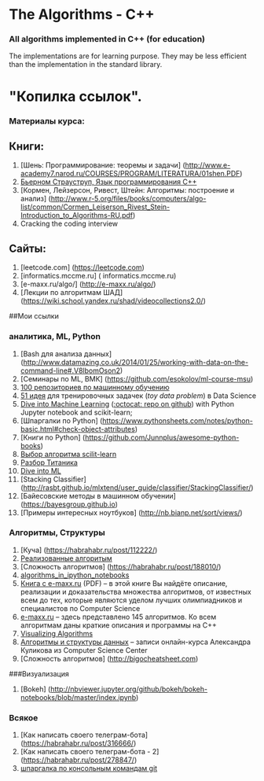 # The Algorithms - C++ 

### All algorithms implemented in C++ (for education)
The implementations are for learning purpose. They may be less efficient than the implementation in the standard library.


# "Копилка ссылок".

### Материалы курса:

## Книги:

1. [Шень: Программирование: теоремы и задачи] (http://www.e-academy7.narod.ru/COURSES/PROGRAM/LITERATURA/01shen.PDF)
2. [Бьерном Страуструп, Язык программирования С++ ](http://8361.ru/6sem/books/Straustrup-Yazyk_programmirovaniya_c.pdf)
2. [Кормен, Лейзерсон, Ривест, Штейн: Алгоритмы: построение и анализ] (http://www.r-5.org/files/books/computers/algo-list/common/Cormen_Leiserson_Rivest_Stein-Introduction_to_Algorithms-RU.pdf)
3. Cracking the coding interview

## Сайты:

1. [leetcode.com] (https://leetcode.com)
2. [informatics.mccme.ru] ( informatics.mccme.ru)
3. [e-maxx.ru/algo/] (http://e-maxx.ru/algo/)
4. [Лекции по алгоритмам ШАД] (https://wiki.school.yandex.ru/shad/videocollections2.0/)



##Мои ссылки 
### аналитика, ML, Python
1. [Bash для анализа данных] (http://www.datamazing.co.uk/2014/01/25/working-with-data-on-the-command-line#.V8lbomOson2)
2. [Cеминары по ML, ВМК] (https://github.com/esokolov/ml-course-msu)
4. [100 репозиториев по машинному обучению](http://meta-guide.com/software-meta-guide/100-best-github-machine-learning)
5. [51 идея](https://www.quora.com/Data-Science/What-are-some-good-toy-problems-in-data-science/answer/Alex-Kamil) для тренировочных задачек (*toy data problem*) в Data Science
6. [Dive into Machine Learning](http://hangtwenty.github.io/dive-into-machine-learning/) ([:octocat: repo on github](https://github.com/hangtwenty/dive-into-machine-learning)) with Python Jupyter notebook and scikit-learn;
7. [Шпаргалки по Python] (https://www.pythonsheets.com/notes/python-basic.html#check-object-attributes)
8. [Книги по Python] (https://github.com/Junnplus/awesome-python-books)
9. [Выбор алгоритма scilit-learn](http://scikit-learn.org/stable/tutorial/machine_learning_map/)
10. [Разбор Титаника](https://github.com/agconti/kaggle-titanic/blob/master/Titanic.ipynb)
11. [Dive into ML](http://hangtwenty.github.io/dive-into-machine-learning/)
12. [Stacking Classifier] (http://rasbt.github.io/mlxtend/user_guide/classifier/StackingClassifier/)
13. [Байесовские методы в машинном обучении] (https://bayesgroup.github.io)
14. [Примеры интересных ноутбуков] (http://nb.bianp.net/sort/views/)

### Алгоритмы, Структуры
1. [Куча] (https://habrahabr.ru/post/112222/)
2. [Реализованные алгоритым ](https://github.com/TheAlgorithms/Python)
3. [Сложность алгоритмов] (https://habrahabr.ru/post/188010/)
4. [algorithms_in_ipython_notebooks](https://github.com/rasbt/algorithms_in_ipython_notebooks) 
5. [Книга с e-maxx.ru](http://e-maxx.ru/upload/e-maxx_algo.pdf) (PDF) – в этой книге Вы найдёте описание, реализации и доказательства множества алгоритмов, от известных всем до тех, которые являются уделом лучших олимпиадников и специалистов по Computer Science
6. [e-maxx.ru](http://e-maxx.ru/algo/) – здесь представлено 145 алгоритмов. Ко всем алгоритмам даны краткие описания и программы на C++
7. [Visualizing Algorithms](https://bost.ocks.org/mike/algorithms/)
8. [Алгоритмы и структуры данных](https://www.youtube.com/playlist?list=PLlb7e2G7aSpQutUr7qYIunvm04cqdr5mx) – записи онлайн-курса Александра Куликова из Computer Science Center
9. [Сложность алгоритмов] (http://bigocheatsheet.com)

###Визуализация
1. [Bokeh] (http://nbviewer.jupyter.org/github/bokeh/bokeh-notebooks/blob/master/index.ipynb)

### Всякое
1. [Как написать своего телеграм-бота] (https://habrahabr.ru/post/316666/)
2. [Как написать своего телеграм-бота - 2] (https://habrahabr.ru/post/278847/)
3. [шпаргалка по консольным командам git](https://github.com/nicothin/web-development/blob/727ba4c8c3ce85e5788887a08d9f14771a9c3a52/git/readme.md)

